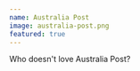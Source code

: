 ```yaml
---
name: Australia Post
image: australia-post.png
featured: true
---
```

Who doesn't love Australia Post?
